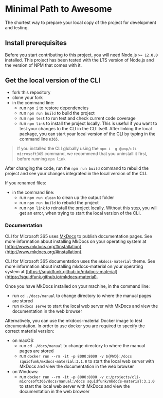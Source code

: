 # Minimal Path to Awesome

The shortest way to prepare your local copy of the project for development and testing.

## Install prerequisites

Before you start contributing to this project, you will need Node.js `>= 12.0.0` installed. This project has been tested with the LTS version of Node.js and the version of NPM that comes with it.

## Get the local version of the CLI

- fork this repository
- clone your fork
- in the command line:
  - run `npm i` to restore dependencies
  - run `npm run build` to build the project
  - run `npm test` to run test and check current code coverage
  - run `npm link` to install the project locally. This is useful if you want to test your changes to the CLI in the CLI itself. After linking the local package, you can start your local version of the CLI by typing in the command line `m365`.

> If you installed the CLI globally using the `npm i -g @pnp/cli-microsoft365` command, we recommend that you uninstall it first, before running `npm link`

After changing the code, run the `npm run build` command to rebuild the project and see your changes integrated in the local version of the CLI.

If you renamed files:

- in the command line:
  - run `npm run clean` to clean up the output folder
  - run `npm run build` to rebuild the project
  - run `npm link` to reinstall the project locally. Without this step, you will get an error, when trying to start the local version of the CLI.

### Documentation

CLI for Microsoft 365 uses [MkDocs](http://www.mkdocs.org) to publish documentation pages. See more information about installing MkDocs on your operating system at [http://www.mkdocs.org/#installation](http://www.mkdocs.org/#installation).

CLI for Microsoft 365 documentation uses the `mkdocs-material` theme. See more information about installing mkdocs-material on your operating system at [https://squidfunk.github.io/mkdocs-material](https://squidfunk.github.io/mkdocs-material).

Once you have MkDocs installed on your machine, in the command line:

- run `cd ./docs/manual` to change directory to where the manual pages are stored
- run `mkdocs serve` to start the local web server with MkDocs and view the documentation in the web browser

Alternatively, you can use the mkdocs-material Docker image to test documentation. In order to use docker you are required to specify the correct material version:

- on macOS:
  - run `cd ./docs/manual` to change directory to where the manual pages are stored
  - run `docker run --rm -it -p 8000:8000 -v ${PWD}:/docs squidfunk/mkdocs-material:3.1.0` to start the local web server with MkDocs and view the documentation in the web browser
- on Windows:
  - run `docker run --rm -it -p 8000:8000 -v c:/projects/cli-microsoft365/docs/manual:/docs squidfunk/mkdocs-material:3.1.0` to start the local web server with MkDocs and view the documentation in the web browser
